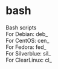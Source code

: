 # bash
Bash scripts
<br />
For Debian: deb_<br />
For CentOS: cen_<br />
For Fedora: fed_<br />
For Silverblue: sil_<br />
For ClearLinux: cl_
